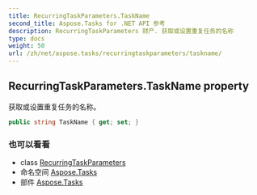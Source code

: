 ```yaml
---
title: RecurringTaskParameters.TaskName
second_title: Aspose.Tasks for .NET API 参考
description: RecurringTaskParameters 财产. 获取或设置重复任务的名称
type: docs
weight: 50
url: /zh/net/aspose.tasks/recurringtaskparameters/taskname/
---
```

## RecurringTaskParameters.TaskName property

获取或设置重复任务的名称。

```csharp
public string TaskName { get; set; }
```

### 也可以看看

* class [RecurringTaskParameters](../)
* 命名空间 [Aspose.Tasks](../../recurringtaskparameters/)
* 部件 [Aspose.Tasks](../../../)


